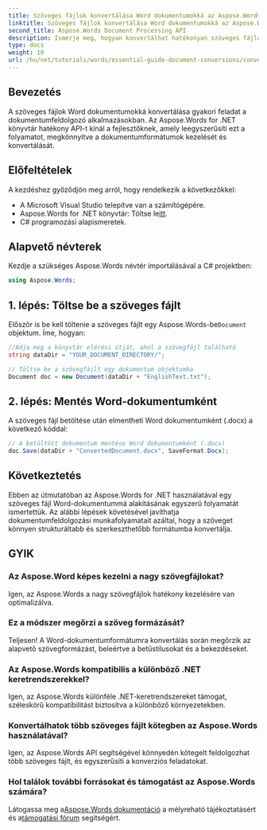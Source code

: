 ```yaml
---
title: Szöveges fájlok konvertálása Word dokumentumokká az Aspose.Words for .NET használatával
linktitle: Szöveges fájlok konvertálása Word dokumentumokká az Aspose.Words for .NET használatával
second_title: Aspose.Words Document Processing API
description: Ismerje meg, hogyan konvertálhat hatékonyan szöveges fájlokat Word dokumentumokká az Aspose.Words for .NET könyvtár használatával. Ez a lépésenkénti útmutató előfeltételeket és kódpéldákat tartalmaz.
type: docs
weight: 10
url: /hu/net/tutorials/words/essential-guide-document-conversions/convert-text-files-to-word-documents/
---
```

## Bevezetés

A szöveges fájlok Word dokumentumokká konvertálása gyakori feladat a dokumentumfeldolgozó alkalmazásokban. Az Aspose.Words for .NET könyvtár hatékony API-t kínál a fejlesztőknek, amely leegyszerűsíti ezt a folyamatot, megkönnyítve a dokumentumformátumok kezelését és konvertálását.

## Előfeltételek

A kezdéshez győződjön meg arról, hogy rendelkezik a következőkkel:
- A Microsoft Visual Studio telepítve van a számítógépére.
-  Aspose.Words for .NET könyvtár: Töltse le[itt](https://releases.aspose.com/words/net/).
- C# programozási alapismeretek.

## Alapvető névterek

Kezdje a szükséges Aspose.Words névtér importálásával a C# projektben:

```csharp
using Aspose.Words;
```

## 1. lépés: Töltse be a szöveges fájlt

 Először is be kell töltenie a szöveges fájlt egy Aspose.Words-be`Document` objektum. Íme, hogyan:

```csharp
//Adja meg a könyvtár elérési útját, ahol a szövegfájl található
string dataDir = "YOUR_DOCUMENT_DIRECTORY/";

// Töltse be a szövegfájlt egy dokumentum objektumba
Document doc = new Document(dataDir + "EnglishText.txt");
```

## 2. lépés: Mentés Word-dokumentumként

A szöveges fájl betöltése után elmentheti Word dokumentumként (.docx) a következő kóddal:

```csharp
// A betöltött dokumentum mentése Word dokumentumként (.docx)
doc.Save(dataDir + "ConvertedDocument.docx", SaveFormat.Docx);
```

## Következtetés

Ebben az útmutatóban az Aspose.Words for .NET használatával egy szöveges fájl Word-dokumentummá alakításának egyszerű folyamatát ismertettük. Az alábbi lépések követésével javíthatja dokumentumfeldolgozási munkafolyamatait azáltal, hogy a szöveget könnyen strukturáltabb és szerkeszthetőbb formátumba konvertálja.

## GYIK

### Az Aspose.Word képes kezelni a nagy szövegfájlokat?
Igen, az Aspose.Words a nagy szövegfájlok hatékony kezelésére van optimalizálva.

### Ez a módszer megőrzi a szöveg formázását?
Teljesen! A Word-dokumentumformátumra konvertálás során megőrzik az alapvető szövegformázást, beleértve a betűstílusokat és a bekezdéseket.

### Az Aspose.Words kompatibilis a különböző .NET keretrendszerekkel?
Igen, az Aspose.Words különféle .NET-keretrendszereket támogat, széleskörű kompatibilitást biztosítva a különböző környezetekben.

### Konvertálhatok több szöveges fájlt kötegben az Aspose.Words használatával?
Igen, az Aspose.Words API segítségével könnyedén kötegelt feldolgozhat több szöveges fájlt, és egyszerűsíti a konverziós feladatokat.

### Hol találok további forrásokat és támogatást az Aspose.Words számára?
 Látogassa meg a[Aspose.Words dokumentáció](https://reference.aspose.com/words/net/) a mélyreható tájékoztatásért és a[támogatási fórum](https://forum.aspose.com/c/words/8) segítségért.